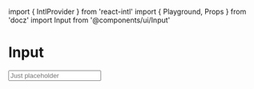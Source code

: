 import { IntlProvider } from 'react-intl'
import { Playground, Props } from 'docz'
import Input from '@components/ui/Input'

# Input

<Props of={Input} />

<Playground>
  <IntlProvider>
    <Input
      placeholder='Just placeholder'
      type="text"  />
  </IntlProvider>
</Playground>
